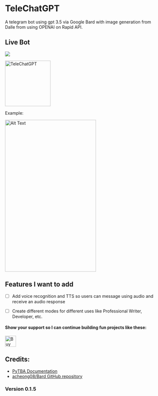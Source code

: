 # TeleChatGPT

A telegram bot using gpt 3.5 via Google Bard with image generation from Dalle from using OPENAI on Rapid API.

## Live Bot

<a href="https://t.me/TgramChatGPT_bot"><img src="https://img.shields.io/badge/Telegram-Chat%20with%20TeleChatGPT-blue?style=flat-square&logo=telegram"></a>

<img src="https://i.ibb.co/zX3ShVy/IMG-20230515-191340-544.jpg" alt="TeleChatGPT" width="150" height="150">

Example:

<img src="/static/demo.gif" alt="Alt Text" width="300" height="500"/>



## Features I want to add

- [ ] Add voice recognition and TTS so users can message using audio and receive an audio response
- [ ] Create different modes for different uses like Professional Writer, Developer, etc.
 

#### Show your support so I can continue building fun projects like these:

<a href='https://ko-fi.com/W7W1KJXSN' target='_blank'><img height='36' style='border:0px;height:36px;' src='https://storage.ko-fi.com/cdn/kofi2.png?v=3' border='0' alt='Buy Me a Coffee at ko-fi.com' /></a>

## Credits:

- [PyTBA Documentation](https://pytba.readthedocs.io/en/latest/index.html)
- [acheong08/Bard GitHub repository](https://github.com/acheong08/Bard)

### Version 0.1.5
